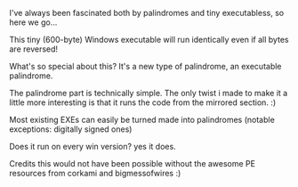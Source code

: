 
  I've always been fascinated both by palindromes and tiny executabless, so here we go...


  This tiny (600-byte) Windows executable will run identically even if all bytes are reversed!


  What's so special about this?
  It's a new type of palindrome, an executable palindrome.

  The palindrome part is technically simple. The only twist i made to make it a little more 
  interesting is that it runs the code from the mirrored section. :) 
  
  Most existing EXEs can easily be turned made into palindromes 
   (notable exceptions: digitally signed ones)

  Does it run on every win version? yes it does.
  
 Credits
   this would not have been possible without the awesome PE resources from corkami and bigmessofwires :)
   
